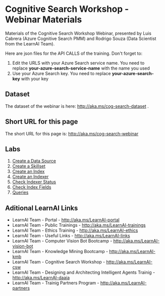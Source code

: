 # Cognitive Search Workshop - Webinar Materials

Materials of the Cognitive Search Workshop Webinar, presented by Luis Cabrera (Azure Cognitive Search PMM) and Rodrigo Souza (Data Scientist from the LearnAI Team).

Here are json files for the API CALLS of the training. Don't forget to:

1. Edit the URLS with your Azure Search service name. You need to replace **your-azure-search-service-name** with the name you used
1. Use your Azure Search key. You need to replace **your-azure-search-key** with your key

## Dataset

The dataset of the webinar is here: http://aka.ms/cog-search-dataset .

## Short URL for this page

The short URL for this page is: http://aka.ms/cog-search-webinar

## Labs
1. [Create a Data Source](https://github.com/Rodrigossz/cog-search-webinar/blob/master/built-in-lab/01-create-data-source.md)
1. [Create a Skillset](https://github.com/Rodrigossz/cog-search-webinar/blob/master/02-create-skillset.md)
1. [Create an Index](https://github.com/Rodrigossz/cog-search-webinar/blob/master/03-create-index.md)
1. [Create an Indexer](https://github.com/Rodrigossz/cog-search-webinar/blob/master/04-create-indexer.md)
1. [Check Indexer Status](https://github.com/Rodrigossz/cog-search-webinar/blob/master/05-check-indexer-status.md)
1. [Check Index Fields](https://github.com/Rodrigossz/cog-search-webinar/blob/master/06-check-index-fields.md)
1. [Queries](https://github.com/Rodrigossz/cog-search-webinar/blob/master/07-queries.md)


## Aditional LearnAI Links

+ LearnAI Team - Portal - http://aka.ms/LearnAI-portal
+ LearnAI Team - Public Trainings - http://aka.ms/LearnAI-trainings
+ LearnAI Team - Ethics Training - http://aka.ms/LearnAI-ethics
+ LearnAI Team - Useful Links - http://aka.ms/LearnAI-links
+ LearnAI Team - Computer Vision Bot Bootcamp - http://aka.ms/LearnAI-vision-bot 
+ LearnAI Team - Knowledge Mining Bootcamp - http://aka.ms/LearnAI-kmb
+ LearnAI Team - Cognitive Search Workshop - http://aka.ms/LearnAI-csw
+ LearnAI Team - Designing and Architecting Intelligent Agents Trainig - http://aka.ms/LearnAI-daaia 
+ LearnAI Team - Trainig Partners Program - http://aka.ms/LearnAI-partners
